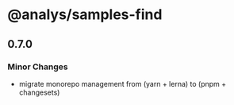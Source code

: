 # @analys/samples-find

## 0.7.0

### Minor Changes

- migrate monorepo management from (yarn + lerna) to (pnpm + changesets)

